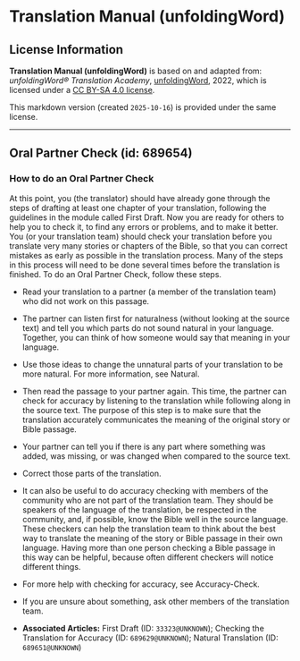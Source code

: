 # Translation Manual (unfoldingWord)

## License Information

**Translation Manual (unfoldingWord)** is based on and adapted from: _unfoldingWord® Translation Academy_, [unfoldingWord](https://unfoldingword.org/utw), 2022, which is licensed under a [CC BY-SA 4.0 license](https://creativecommons.org/licenses/by-sa/4.0/legalcode.en).

This markdown version (created `2025-10-16`) is provided under the same license.



--------------------------------

## Oral Partner Check (id: 689654)

### How to do an Oral Partner Check

At this point, you (the translator) should have already gone through the steps of drafting at least one chapter of your translation, following the guidelines in the module called First Draft. Now you are ready for others to help you to check it, to find any errors or problems, and to make it better. You (or your translation team) should check your translation before you translate very many stories or chapters of the Bible, so that you can correct mistakes as early as possible in the translation process. Many of the steps in this process will need to be done several times before the translation is finished. To do an Oral Partner Check, follow these steps.

* Read your translation to a partner (a member of the translation team) who did not work on this passage.
* The partner can listen first for naturalness (without looking at the source text) and tell you which parts do not sound natural in your language. Together, you can think of how someone would say that meaning in your language.
* Use those ideas to change the unnatural parts of your translation to be more natural. For more information, see Natural.
* Then read the passage to your partner again. This time, the partner can check for accuracy by listening to the translation while following along in the source text. The purpose of this step is to make sure that the translation accurately communicates the meaning of the original story or Bible passage.
* Your partner can tell you if there is any part where something was added, was missing, or was changed when compared to the source text.
* Correct those parts of the translation.
* It can also be useful to do accuracy checking with members of the community who are not part of the translation team. They should be speakers of the language of the translation, be respected in the community, and, if possible, know the Bible well in the source language. These checkers can help the translation team to think about the best way to translate the meaning of the story or Bible passage in their own language. Having more than one person checking a Bible passage in this way can be helpful, because often different checkers will notice different things.
* For more help with checking for accuracy, see Accuracy\-Check.
* If you are unsure about something, ask other members of the translation team.

* **Associated Articles:** First Draft (ID: `33323@UNKNOWN`); Checking the Translation for Accuracy (ID: `689629@UNKNOWN`); Natural Translation (ID: `689651@UNKNOWN`)

